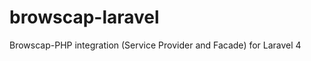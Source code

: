 browscap-laravel
================

Browscap-PHP integration (Service Provider and Facade) for Laravel 4
